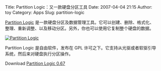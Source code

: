 Title: Partition Logic：又一款硬盘分区工具
Date: 2007-04-04 21:15
Author: toy
Category: Apps
Slug: partition-logic

[Partition Logic](http://partitionlogic.org.uk/)
是一款硬盘分区及数据管理工具。它可以创建、删除、格式化、整理、重新调整、以及移动分区。另外，你也可以使用它复制整个硬盘的数据。

[![Partition
Logic](http://i.linuxtoy.org/i/2007/04/partitionlogic_s.jpg)](http://i.linuxtoy.org/i/2007/04/partitionlogic.jpg)

Partition Logic 是自由软件，发布在 GPL
许可之下。它支持从光驱或者软驱引导系统，然后来对硬盘执行分区操作。

Download [Partition Logic
0.67](http://partitionlogic.org.uk/download/index.html)
